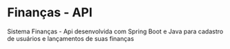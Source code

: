 # Finanças - API

Sistema Finanças - Api desenvolvida com Spring Boot e Java para cadastro de usuários e lançamentos de suas finanças
